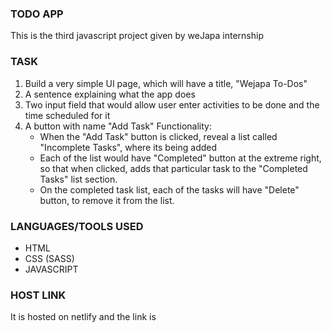 <div>
    <h3>TODO APP</h3>
    <p>This is the third javascript project given by weJapa internship</p>
</div>

<div>
    <h3>TASK</h3>
    <ol>
        <li>Build a very simple UI page, which will have a title, "Wejapa To-Dos"</li>
        <li>A sentence explaining what the app does</li>
        <li>Two input field that would allow user enter activities to be done and the time scheduled for it</li>
        <li>A button with name "Add Task" Functionality:
            <ul>
                <li>When the "Add Task" button is clicked, reveal a list called "Incomplete Tasks", where its being added</li>
                <li>Each of the list would have "Completed" button at the extreme right, so that when clicked, adds that particular task to the "Completed Tasks" list section.</li>
                <li>On the completed task list, each of the tasks will have "Delete" button, to remove it from the list.</li>
            </ul>
        </li>
    </ol>
</div>

<div>
    <h3>LANGUAGES/TOOLS USED</h3>
    <ul>
        <li>HTML</li>
        <li>CSS (SASS)</li>
        <li>JAVASCRIPT</li>
    </ul>
</div>

<div>
    <h3>HOST LINK</h3>
    <p> It is hosted on netlify and the link is </p>
</div>